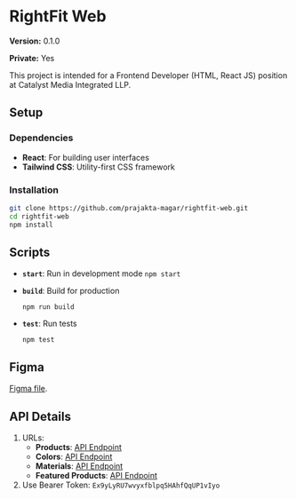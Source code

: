 # RightFit Web

**Version:** 0.1.0

**Private:** Yes

This project is intended for a Frontend Developer (HTML, React JS) position at Catalyst Media Integrated LLP.

## Setup

### Dependencies

- **React**: For building user interfaces
- **Tailwind CSS**: Utility-first CSS framework

### Installation

```bash
git clone https://github.com/prajakta-magar/rightfit-web.git
cd rightfit-web
npm install
```

## Scripts

- **`start`**: Run in development mode
  ```npm start```

- **`build`**: Build for production

  ```npm run build```

- **`test`**: Run tests

  ```npm test```

## Figma

 [Figma file](https://www.figma.com/file/kq07nG6o7Hq9B0Y6msMzwu/ReactJs-Test-2023?node-id=0%3A1&t=8uxnkSSHxTgO7RcZ-1).
  
## API Details

1. URLs:
   - **Products**: [API Endpoint](https://api.sheety.co/af35b536915ec576818d468cf2a6505c/reactjsTest/products)
   - **Colors**: [API Endpoint](https://api.sheety.co/af35b536915ec576818d468cf2a6505c/reactjsTest/colors)
   - **Materials**: [API Endpoint](https://api.sheety.co/af35b536915ec576818d468cf2a6505c/reactjsTest/material)
   - **Featured Products**: [API Endpoint](https://api.sheety.co/af35b536915ec576818d468cf2a6505c/reactjsTest/featured)
2. Use Bearer Token: `Ex9yLyRU7wvyxfblpq5HAhfQqUP1vIyo`